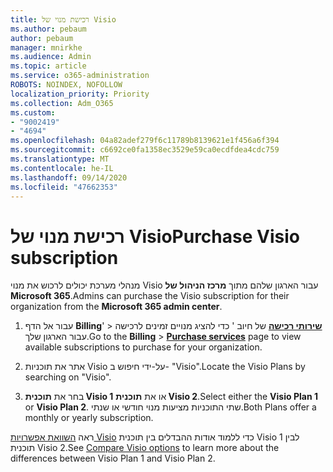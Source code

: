 ```yaml
---
title: רכישת מנוי של Visio
ms.author: pebaum
author: pebaum
manager: mnirkhe
ms.audience: Admin
ms.topic: article
ms.service: o365-administration
ROBOTS: NOINDEX, NOFOLLOW
localization_priority: Priority
ms.collection: Adm_O365
ms.custom:
- "9002419"
- "4694"
ms.openlocfilehash: 04a82adef279f6c11789b8139621e1f456a6f394
ms.sourcegitcommit: c6692ce0fa1358ec3529e59ca0ecdfdea4cdc759
ms.translationtype: MT
ms.contentlocale: he-IL
ms.lasthandoff: 09/14/2020
ms.locfileid: "47662353"
---
```

# <a name="purchase-visio-subscription"></a><span data-ttu-id="7ca13-102">רכישת מנוי של Visio</span><span class="sxs-lookup"><span data-stu-id="7ca13-102">Purchase Visio subscription</span></span>

<span data-ttu-id="7ca13-103">מנהלי מערכת יכולים לרכוש את מנוי Visio עבור הארגון שלהם מתוך **מרכז הניהול של Microsoft 365**.</span><span class="sxs-lookup"><span data-stu-id="7ca13-103">Admins can purchase the Visio subscription for their organization from the **Microsoft 365 admin center**.</span></span>

1. <span data-ttu-id="7ca13-104">עבור אל הדף **Billing**'  >  **[שירותי רכישה](https://go.microsoft.com/fwlink/p/?linkid=868433)** של חיוב ' כדי להציג מנויים זמינים לרכישה עבור הארגון שלך.</span><span class="sxs-lookup"><span data-stu-id="7ca13-104">Go to the **Billing** > **[Purchase services](https://go.microsoft.com/fwlink/p/?linkid=868433)** page to view available subscriptions to purchase for your organization.</span></span>

2. <span data-ttu-id="7ca13-105">אתר את תוכניות Visio על-ידי חיפוש ב- "Visio".</span><span class="sxs-lookup"><span data-stu-id="7ca13-105">Locate the Visio Plans by searching on "Visio".</span></span>

3. <span data-ttu-id="7ca13-106">בחר את **תוכנית Visio 1** או את **תוכנית Visio 2**.</span><span class="sxs-lookup"><span data-stu-id="7ca13-106">Select either the **Visio Plan 1** or **Visio Plan 2**.</span></span> <span data-ttu-id="7ca13-107">שתי התוכניות מציעות מנוי חודשי או שנתי.</span><span class="sxs-lookup"><span data-stu-id="7ca13-107">Both Plans offer a monthly or yearly subscription.</span></span>

<span data-ttu-id="7ca13-108">ראה [השוואת אפשרויות Visio](https://products.office.com/Visio/microsoft-visio-plans-and-pricing-compare-visio-options) כדי ללמוד אודות ההבדלים בין תוכנית Visio 1 לבין תוכנית Visio 2.</span><span class="sxs-lookup"><span data-stu-id="7ca13-108">See [Compare Visio options](https://products.office.com/Visio/microsoft-visio-plans-and-pricing-compare-visio-options) to learn more about the differences between Visio Plan 1 and Visio Plan 2.</span></span>

